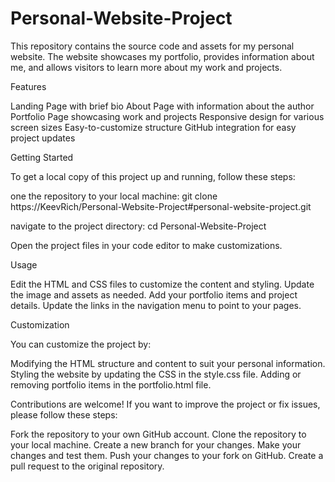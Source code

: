 # Personal-Website-Project
This repository contains the source code and assets for my personal website. The website showcases my portfolio, provides information about me, and allows visitors to learn more about my work and projects.

Features

Landing Page with brief bio About Page with information about the author Portfolio Page showcasing work and projects Responsive design for various screen sizes Easy-to-customize structure GitHub integration for easy project updates

Getting Started

To get a local copy of this project up and running, follow these steps:

one the repository to your local machine: git clone https://KeevRich/Personal-Website-Project#personal-website-project.git

navigate to the project directory: cd Personal-Website-Project

Open the project files in your code editor to make customizations.

Usage

Edit the HTML and CSS files to customize the content and styling. Update the image and assets as needed. Add your portfolio items and project details. Update the links in the navigation menu to point to your pages.

Customization

You can customize the project by:

Modifying the HTML structure and content to suit your personal information. Styling the website by updating the CSS in the style.css file. Adding or removing portfolio items in the portfolio.html file.

Contributions are welcome! If you want to improve the project or fix issues, please follow these steps:

Fork the repository to your own GitHub account. Clone the repository to your local machine. Create a new branch for your changes. Make your changes and test them. Push your changes to your fork on GitHub. Create a pull request to the original repository.